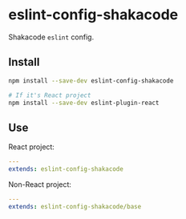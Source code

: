 # eslint-config-shakacode

Shakacode `eslint` config.

## Install

```bash
npm install --save-dev eslint-config-shakacode

# If it's React project
npm install --save-dev eslint-plugin-react
```

## Use

React project:

```yml
---
extends: eslint-config-shakacode
```

Non-React project:

```yml
---
extends: eslint-config-shakacode/base
```
